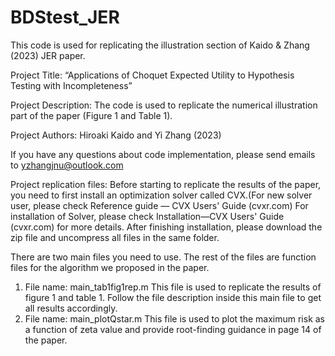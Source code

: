 # BDStest_JER
This code is used for replicating the illustration section of Kaido &amp; Zhang (2023) JER paper.

Project Title: “Applications of Choquet Expected Utility to Hypothesis Testing with Incompleteness”

Project Description: The code is used to replicate the numerical illustration part of the paper (Figure 1 and Table 1).

Project Authors: Hiroaki Kaido and Yi Zhang (2023)

If you have any questions about code implementation, please send emails to yzhangjnu@outlook.com

Project replication files:
Before starting to replicate the results of the paper, you need to first install an optimization solver called CVX.(For new solver user, please check Reference guide — CVX Users' Guide (cvxr.com)
For installation of Solver, please check Installation—CVX Users' Guide (cvxr.com) for more details.
After finishing installation, please download the zip file and uncompress all files in the same folder.


There are two main files you need to use. The rest of the files are function files for the algorithm we proposed in the paper.
1.	File name: main_tab1fig1rep.m
This file is used to replicate the results of figure 1 and table 1. Follow the file description inside this main file to get all results accordingly.
2.	File name: main_plotQstar.m
This file is used to plot the maximum risk as a function of zeta value and provide root-finding guidance in page 14 of the paper.
